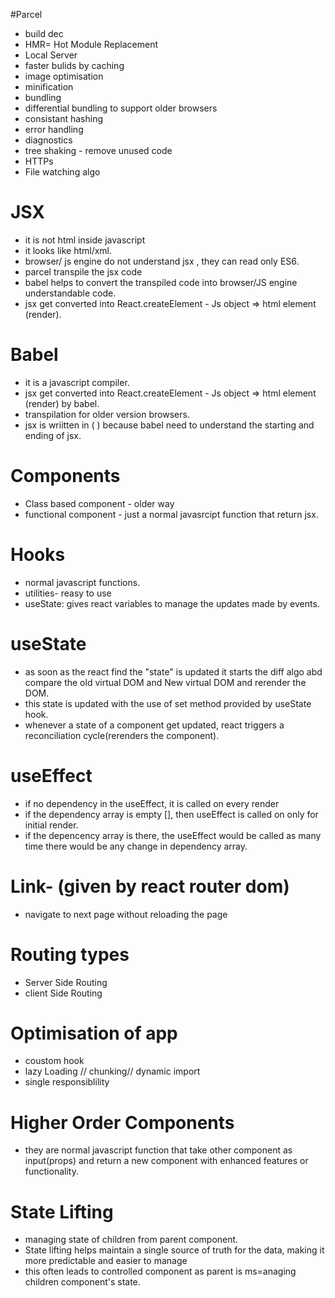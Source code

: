 #Parcel
- build dec
- HMR= Hot Module Replacement
- Local Server 
- faster bulids by caching
- image optimisation
- minification
- bundling 
- differential bundling to support older browsers
- consistant hashing
- error handling 
- diagnostics
- tree shaking - remove unused code 
- HTTPs
- File watching algo



# JSX
- it is not html inside javascript
- it looks like html/xml.
- browser/ js engine do not understand jsx , they can read only ES6.
- parcel transpile the jsx code
- babel helps to convert the transpiled code into browser/JS engine understandable code.
- jsx get converted into React.createElement - Js object => html element (render).

# Babel
- it is a javascript compiler.
- jsx get converted into React.createElement - Js object => html element (render) by babel.
- transpilation for older version browsers.
- jsx is wriitten in ( ) because babel need to understand the starting and ending of jsx.


# Components
- Class based component - older way
- functional component - just a normal javasrcipt function that return jsx.

# Hooks
- normal javascript functions.
- utilities- reasy to use
- useState: gives react variables to manage the updates made by events.


# useState
- as soon as the react find the "state" is updated it starts the diff algo abd compare the old virtual DOM and New virtual DOM and rerender the DOM.
- this state is updated with the use of set method provided by useState hook.
- whenever a state of a component get updated, react triggers a reconciliation cycle(rerenders the component).

# useEffect
- if no dependency in the useEffect, it is called on every render
- if the dependency array is empty [], then useEffect is called on only for initial render.
- if the depencency array is there, the useEffect would be called as many time there would be any change in dependency array.

# Link- (given by react router dom)
- navigate to next page without reloading the page


# Routing types
- Server Side Routing
- client Side Routing

# Optimisation of app
- coustom hook
- lazy Loading // chunking// dynamic import
- single responsiblility

# Higher Order Components
- they are normal javascript function that take other component as input(props) and return a new component with enhanced features or functionality.

# State Lifting
- managing state of children from parent component.
- State lifting helps maintain a single source of truth for the data, making it more predictable and easier to manage
- this often leads to controlled component as parent is ms=anaging children component's state.